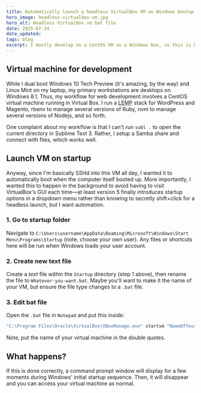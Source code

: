 ```yaml
---
title: Automatically launch a headless VirtualBox VM on Windows bootup
hero_image: headless-virtualbox-vm.jpg
hero_alt: Headless VirtualBox vm bat file
date: 2015-07-14
date_updated:
tags: blog
excerpt: I mostly develop on a CentOS VM on a Windows box, so this is how to launch it automatically and silently.
---
```


## Virtual machine for development

While I dual boot Windows 10 Tech Preview (it's amazing, by the way) and Linux Mint on my laptop, my primary workstations are desktops on Windows 8.1. Thus, my workflow for web development involves a CentOS virtual machine running in Virtual Box. I run a <abbr title="Linux, Nginx, MariaDB, PHP">LEMP</abbr> stack for WordPress and Magento, rbenv to manage several versions of Ruby, nvm to manage several versions of Nodejs, and so forth.

One complaint about my workflow is that I can't run `subl .` to open the current directory in Sublime Text 3. Rather, I setup a Samba share and connect with files, which works well.

## Launch VM on startup

Anyway, since I'm basically SSHd into this VM all day, I wanted it to automatically boot when the computer itself booted up. More importantly, I wanted this to happen in the background to avoid having to visit VirtualBox's GUI each time&mdash;at least version 5 finally introduces startup options in a dropdown menu rather than knowing to secretly shift+click for a headless launch, but I want automation.

### 1. Go to startup folder

Navigate to `C:\Users\username\AppData\Roaming\Microsoft\Windows\Start Menu\Programs\Startup` (note, choose your own user). Any files or shortcuts here will be run when Windows loads your user account.

### 2. Create new text file

Create a *text* file within the `Startup` directory (step 1 above), then rename the file to `Whatever-you-want.bat`. Maybe  you'll want to make it the name of your VM, but ensure the file type changes to a `.bat` file.

### 3. Edit bat file

Open the `.bat` file in `Notepad` and put this inside:

```bat
"C:\Program Files\Oracle\VirtualBox\VBoxManage.exe" startvm "NameOfYourVM" --type "headless"
```

Note, put the name of your virtual machine in the double quotes.

## What happens?

If this is done correctly, a command prompt window will display for a few moments during Windows' initial startup sequence. Then, it will disappear and you can access your virtual machine as normal.

